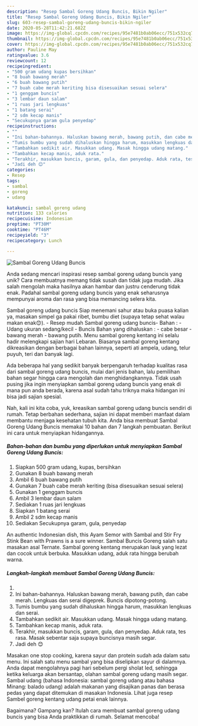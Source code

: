 ```yaml
---
description: "Resep Sambal Goreng Udang Buncis, Bikin Ngiler"
title: "Resep Sambal Goreng Udang Buncis, Bikin Ngiler"
slug: 603-resep-sambal-goreng-udang-buncis-bikin-ngiler
date: 2020-05-28T11:42:21.682Z
image: https://img-global.cpcdn.com/recipes/95e7481b0ab06ecc/751x532cq70/sambal-goreng-udang-buncis-foto-resep-utama.jpg
thumbnail: https://img-global.cpcdn.com/recipes/95e7481b0ab06ecc/751x532cq70/sambal-goreng-udang-buncis-foto-resep-utama.jpg
cover: https://img-global.cpcdn.com/recipes/95e7481b0ab06ecc/751x532cq70/sambal-goreng-udang-buncis-foto-resep-utama.jpg
author: Pauline May
ratingvalue: 3.6
reviewcount: 12
recipeingredient:
- "500 gram udang kupas bersihkan"
- "8 buah bawang merah"
- "6 buah bawang putih"
- "7 buah cabe merah keriting bisa disesuaikan sesuai selera"
- "1 genggam buncis"
- "3 lembar daun salam"
- "1 ruas jari lengkuas"
- "1 batang serai"
- "2 sdm kecap manis"
- "Secukupnya garam gula penyedap"
recipeinstructions:
- ""
- "Ini bahan-bahannya. Haluskan bawang merah, bawang putih, dan cabe merah. Lengkuas dan serai digeprek. Buncis dipotong-potong."
- "Tumis bumbu yang sudah dihaluskan hingga harum, masukkan lengkuas dan serai."
- "Tambahkan sedikit air. Masukkan udang. Masak hingga udang matang."
- "Tambahkan kecap manis, aduk rata."
- "Terakhir, masukkan buncis, garam, gula, dan penyedap. Aduk rata, tes rasa. Masak sebentar saja supaya buncisnya masih segar."
- "Jadi deh 😊"
categories:
- Resep
tags:
- sambal
- goreng
- udang

katakunci: sambal goreng udang 
nutrition: 133 calories
recipecuisine: Indonesian
preptime: "PT30M"
cooktime: "PT46M"
recipeyield: "3"
recipecategory: Lunch

---
```



![Sambal Goreng Udang Buncis](https://img-global.cpcdn.com/recipes/95e7481b0ab06ecc/751x532cq70/sambal-goreng-udang-buncis-foto-resep-utama.jpg)

Anda sedang mencari inspirasi resep sambal goreng udang buncis yang unik? Cara membuatnya memang tidak susah dan tidak juga mudah. Jika salah mengolah maka hasilnya akan hambar dan justru cenderung tidak enak. Padahal sambal goreng udang buncis yang enak seharusnya mempunyai aroma dan rasa yang bisa memancing selera kita.

Sambal goreng udang buncis Siap menemani sahur atau buka puasa kalian ya, masakan simpel ga pakai ribet, bumbu diet (supaya tetap sehat walau makan enak😊). - Resep mudah Sambal goreng udang buncis- Bahan : - Udang ukuran sedang/kecil - Buncis Bahan yang dihaluskan : - cabe besar - bawang merah - bawang putih. Menu sambal goreng kentang ini selalu hadir melengkapi sajian hari Lebaran. Biasanya sambal goreng kentang dikreasikan dengan berbagai bahan lainnya, seperti ati ampela, udang, telur puyuh, teri dan banyak lagi.

Ada beberapa hal yang sedikit banyak berpengaruh terhadap kualitas rasa dari sambal goreng udang buncis, mulai dari jenis bahan, lalu pemilihan bahan segar hingga cara mengolah dan menghidangkannya. Tidak usah pusing jika ingin menyiapkan sambal goreng udang buncis yang enak di mana pun anda berada, karena asal sudah tahu triknya maka hidangan ini bisa jadi sajian spesial.


Nah, kali ini kita coba, yuk, kreasikan sambal goreng udang buncis sendiri di rumah. Tetap berbahan sederhana, sajian ini dapat memberi manfaat dalam membantu menjaga kesehatan tubuh kita. Anda bisa membuat Sambal Goreng Udang Buncis memakai 10 bahan dan 7 langkah pembuatan. Berikut ini cara untuk menyiapkan hidangannya.

<!--inarticleads1-->

##### Bahan-bahan dan bumbu yang diperlukan untuk menyiapkan Sambal Goreng Udang Buncis:

1. Siapkan 500 gram udang, kupas, bersihkan
1. Gunakan 8 buah bawang merah
1. Ambil 6 buah bawang putih
1. Gunakan 7 buah cabe merah keriting (bisa disesuaikan sesuai selera)
1. Gunakan 1 genggam buncis
1. Ambil 3 lembar daun salam
1. Sediakan 1 ruas jari lengkuas
1. Siapkan 1 batang serai
1. Ambil 2 sdm kecap manis
1. Sediakan Secukupnya garam, gula, penyedap


An authentic Indonesian dish, this Ayam Semor with Sambal and Stir Fry Stink Bean with Prawns is a sure winner. Sambal Buncis Goreng salah satu masakan asal Ternate. Sambal goreng kentang merupakan lauk yang lezat dan cocok untuk berbuka. Masukkan udang, aduk rata hingga berubah warna. 

<!--inarticleads2-->

##### Langkah-langkah membuat Sambal Goreng Udang Buncis:

1. 
1. Ini bahan-bahannya. Haluskan bawang merah, bawang putih, dan cabe merah. Lengkuas dan serai digeprek. Buncis dipotong-potong.
1. Tumis bumbu yang sudah dihaluskan hingga harum, masukkan lengkuas dan serai.
1. Tambahkan sedikit air. Masukkan udang. Masak hingga udang matang.
1. Tambahkan kecap manis, aduk rata.
1. Terakhir, masukkan buncis, garam, gula, dan penyedap. Aduk rata, tes rasa. Masak sebentar saja supaya buncisnya masih segar.
1. Jadi deh 😊


Masakan one stop cooking, karena sayur dan protein sudah ada dalam satu menu. Ini salah satu menu sambal yang bisa diselipkan sayur di dalamnya. Anda dapat mengolahnya pagi hari sebelum pergi sholat Ied, sehingga ketika keluarga akan bersantap, olahan sambal goreng udang masih segar. Sambal udang (bahasa Indonesia: sambal goreng udang atau bahasa Minang: balado udang) adalah makanan yang disajikan panas dan berasa pedas yang dapat ditemukan di masakan Indonesia. Lihat juga resep Sambel goreng kentang udang petai enak lainnya. 

Bagaimana? Gampang kan? Itulah cara membuat sambal goreng udang buncis yang bisa Anda praktikkan di rumah. Selamat mencoba!

